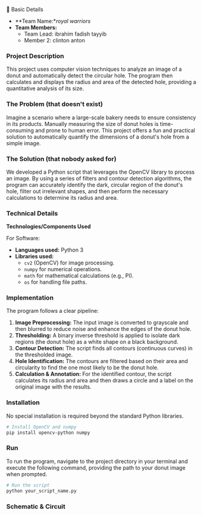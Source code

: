 🍩
Basic Details

  - **Team Name:**royal warriors*
  - **Team Members:**
      - Team Lead: ibrahim fadish tayyib
      - Member 2: clinton anton

### Project Description

This project uses computer vision techniques to analyze an image of a donut and automatically detect the circular hole. The program then calculates and displays the radius and area of the detected hole, providing a quantitative analysis of its size.

### The Problem (that doesn't exist)

Imagine a scenario where a large-scale bakery needs to ensure consistency in its products. Manually measuring the size of donut holes is time-consuming and prone to human error. This project offers a fun and practical solution to automatically quantify the dimensions of a donut's hole from a simple image.

### The Solution (that nobody asked for)

We developed a Python script that leverages the OpenCV library to process an image. By using a series of filters and contour detection algorithms, the program can accurately identify the dark, circular region of the donut's hole, filter out irrelevant shapes, and then perform the necessary calculations to determine its radius and area.

### Technical Details

**Technologies/Components Used**

For Software:

  - **Languages used:** Python 3
  - **Libraries used:**
      - `cv2` (OpenCV) for image processing.
      - `numpy` for numerical operations.
      - `math` for mathematical calculations (e.g., PI).
      - `os` for handling file paths.

### Implementation

The program follows a clear pipeline:

1. **Image Preprocessing:** The input image is converted to grayscale and then blurred to reduce noise and enhance the edges of the donut hole.
2. **Thresholding:** A binary inverse threshold is applied to isolate dark regions (the donut hole) as a white shape on a black background.
3. **Contour Detection:** The script finds all contours (continuous curves) in the thresholded image.
4. **Hole Identification:** The contours are filtered based on their area and circularity to find the one most likely to be the donut hole.
5. **Calculation & Annotation:** For the identified contour, the script calculates its radius and area and then draws a circle and a label on the original image with the results.

### Installation

No special installation is required beyond the standard Python libraries.

```bash
# Install OpenCV and numpy
pip install opencv-python numpy
```

### Run

To run the program, navigate to the project directory in your terminal and execute the following command, providing the path to your donut image when prompted.

```bash
# Run the script
python your_script_name.py
```

### Schematic & Circuit
